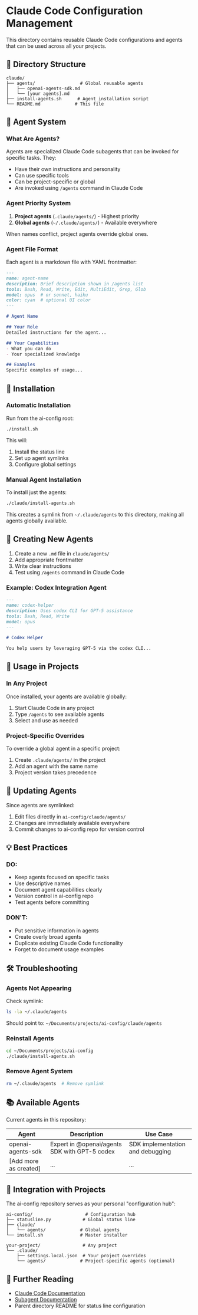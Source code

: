 # Claude Code Configuration Management

This directory contains reusable Claude Code configurations and agents that can be used across all your projects.

## 📁 Directory Structure

```
claude/
├── agents/                 # Global reusable agents
│   ├── openai-agents-sdk.md
│   └── [your agents].md
├── install-agents.sh      # Agent installation script
└── README.md             # This file
```

## 🤖 Agent System

### What Are Agents?

Agents are specialized Claude Code subagents that can be invoked for specific tasks. They:
- Have their own instructions and personality
- Can use specific tools
- Can be project-specific or global
- Are invoked using `/agents` command in Claude Code

### Agent Priority System

1. **Project agents** (`.claude/agents/`) - Highest priority
2. **Global agents** (`~/.claude/agents/`) - Available everywhere

When names conflict, project agents override global ones.

### Agent File Format

Each agent is a markdown file with YAML frontmatter:

```markdown
---
name: agent-name
description: Brief description shown in /agents list
tools: Bash, Read, Write, Edit, MultiEdit, Grep, Glob
model: opus  # or sonnet, haiku
color: cyan  # optional UI color
---

# Agent Name

## Your Role
Detailed instructions for the agent...

## Your Capabilities
- What you can do
- Your specialized knowledge

## Examples
Specific examples of usage...
```

## 🔧 Installation

### Automatic Installation

Run from the ai-config root:
```bash
./install.sh
```

This will:
1. Install the status line
2. Set up agent symlinks
3. Configure global settings

### Manual Agent Installation

To install just the agents:
```bash
./claude/install-agents.sh
```

This creates a symlink from `~/.claude/agents` to this directory, making all agents globally available.

## 📝 Creating New Agents

1. Create a new `.md` file in `claude/agents/`
2. Add appropriate frontmatter
3. Write clear instructions
4. Test using `/agents` command in Claude Code

### Example: Codex Integration Agent

```markdown
---
name: codex-helper
description: Uses codex CLI for GPT-5 assistance
tools: Bash, Read, Write
model: opus
---

# Codex Helper

You help users by leveraging GPT-5 via the codex CLI...
```

## 🚀 Usage in Projects

### In Any Project

Once installed, your agents are available globally:
1. Start Claude Code in any project
2. Type `/agents` to see available agents
3. Select and use as needed

### Project-Specific Overrides

To override a global agent in a specific project:
1. Create `.claude/agents/` in the project
2. Add an agent with the same name
3. Project version takes precedence

## 🔄 Updating Agents

Since agents are symlinked:
1. Edit files directly in `ai-config/claude/agents/`
2. Changes are immediately available everywhere
3. Commit changes to ai-config repo for version control

## 💡 Best Practices

### DO:
- Keep agents focused on specific tasks
- Use descriptive names
- Document agent capabilities clearly
- Version control in ai-config repo
- Test agents before committing

### DON'T:
- Put sensitive information in agents
- Create overly broad agents
- Duplicate existing Claude Code functionality
- Forget to document usage examples

## 🛠️ Troubleshooting

### Agents Not Appearing

Check symlink:
```bash
ls -la ~/.claude/agents
```

Should point to: `~/Documents/projects/ai-config/claude/agents`

### Reinstall Agents

```bash
cd ~/Documents/projects/ai-config
./claude/install-agents.sh
```

### Remove Agent System

```bash
rm ~/.claude/agents  # Remove symlink
```

## 📚 Available Agents

Current agents in this repository:

| Agent | Description | Use Case |
|-------|-------------|----------|
| openai-agents-sdk | Expert in @openai/agents SDK with GPT-5 codex | SDK implementation and debugging |
| [Add more as created] | ... | ... |

## 🔗 Integration with Projects

The ai-config repository serves as your personal "configuration hub":

```
ai-config/                    # Configuration hub
├── statusline.py            # Global status line
├── claude/
│   └── agents/             # Global agents
└── install.sh              # Master installer

your-project/                # Any project
└── .claude/
    ├── settings.local.json  # Your project overrides
    └── agents/             # Project-specific agents (optional)
```

## 📖 Further Reading

- [Claude Code Documentation](https://docs.claude.com)
- [Subagent Documentation](https://docs.claude.com/en/docs/claude-code/sub-agents.md)
- Parent directory README for status line configuration